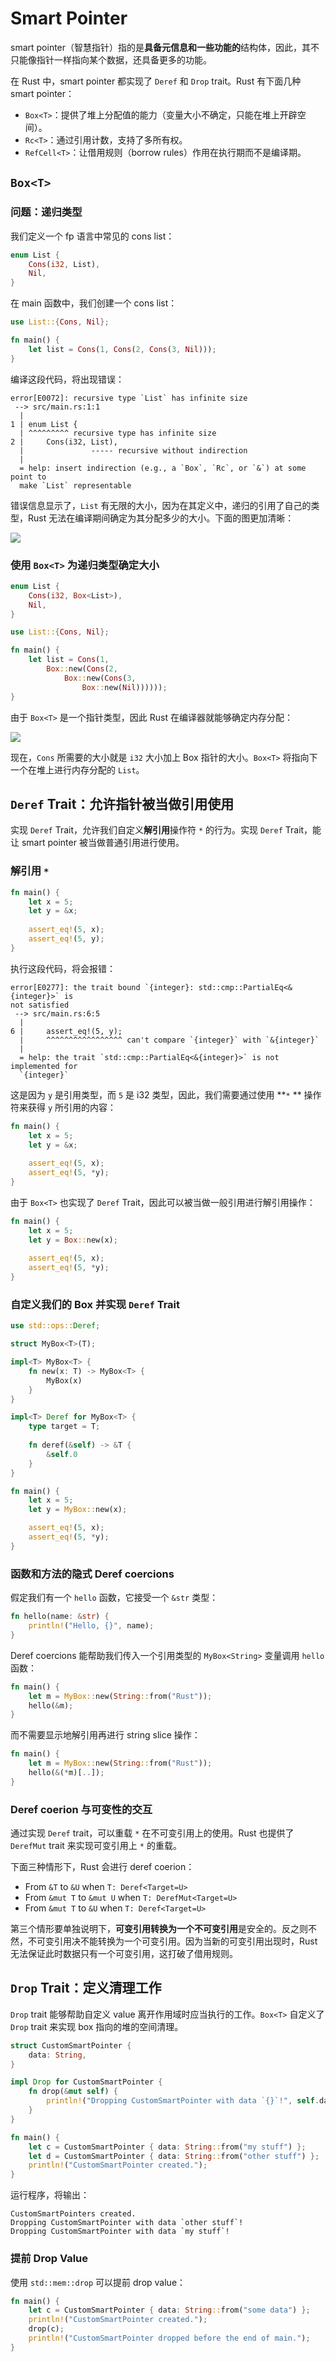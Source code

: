 # Smart Pointer

smart pointer（智慧指针）指的是**具备元信息和一些功能的**结构体，因此，其不只能像指针一样指向某个数据，还具备更多的功能。

在 Rust 中，smart pointer 都实现了 `Deref` 和 `Drop` trait。Rust 有下面几种 smart pointer：

- `Box<T>`：提供了堆上分配值的能力（变量大小不确定，只能在堆上开辟空间）。
- `Rc<T>`：通过引用计数，支持了多所有权。
- `RefCell<T>`：让借用规则（borrow rules）作用在执行期而不是编译期。

## `Box<T>`

### 问题：递归类型

我们定义一个 fp 语言中常见的 cons list：

```rust
enum List {
    Cons(i32, List),
    Nil,
}
```

在 main 函数中，我们创建一个 cons list：

```rust
use List::{Cons, Nil};

fn main() {
    let list = Cons(1, Cons(2, Cons(3, Nil)));
}
```

编译这段代码，将出现错误：

```
error[E0072]: recursive type `List` has infinite size
 --> src/main.rs:1:1
  |
1 | enum List {
  | ^^^^^^^^^ recursive type has infinite size
2 |     Cons(i32, List),
  |               ----- recursive without indirection
  |
  = help: insert indirection (e.g., a `Box`, `Rc`, or `&`) at some point to
  make `List` representable
```

错误信息显示了，`List` 有无限的大小，因为在其定义中，递归的引用了自己的类型，Rust 无法在编译期间确定为其分配多少的大小。下面的图更加清晰：

![](https://doc.rust-lang.org/book/second-edition/img/trpl15-01.svg)

### 使用 `Box<T>` 为递归类型确定大小

```rust
enum List {
    Cons(i32, Box<List>),
    Nil,
}

use List::{Cons, Nil};

fn main() {
    let list = Cons(1,
    	Box::new(Cons(2,
        	Box::new(Cons(3, 
        		Box::new(Nil))))));
}
```

由于 `Box<T>` 是一个指针类型，因此 Rust 在编译器就能够确定内存分配：

![](https://doc.rust-lang.org/book/second-edition/img/trpl15-02.svg)

现在，`Cons` 所需要的大小就是 `i32` 大小加上 Box 指针的大小。`Box<T>` 将指向下一个在堆上进行内存分配的 `List`。

## `Deref` Trait：允许指针被当做引用使用

实现 `Deref` Trait，允许我们自定义**解引用**操作符 `*` 的行为。实现 `Deref` Trait，能让 smart pointer 被当做普通引用进行使用。

### 解引用 `*`

```rust
fn main() {
    let x = 5;
    let y = &x;
    
    assert_eq!(5, x);
    assert_eq!(5, y);
}
```

执行这段代码，将会报错：

```
error[E0277]: the trait bound `{integer}: std::cmp::PartialEq<&{integer}>` is
not satisfied
 --> src/main.rs:6:5
  |
6 |     assert_eq!(5, y);
  |     ^^^^^^^^^^^^^^^^^ can't compare `{integer}` with `&{integer}`
  |
  = help: the trait `std::cmp::PartialEq<&{integer}>` is not implemented for
  `{integer}`
```

这是因为 `y` 是引用类型，而 `5` 是 i32 类型，因此，我们需要通过使用 **`*` ** 操作符来获得 `y` 所引用的内容：

```rust
fn main() {
    let x = 5;
    let y = &x;
    
    assert_eq!(5, x);
    assert_eq!(5, *y);
}
```

由于 `Box<T>` 也实现了 `Deref` Trait，因此可以被当做一般引用进行解引用操作：

```rust
fn main() {
    let x = 5;
    let y = Box::new(x);
    
    assert_eq!(5, x);
    assert_eq!(5, *y);
}
```

### 自定义我们的 Box 并实现 `Deref` Trait

```rust
use std::ops::Deref;

struct MyBox<T>(T);

impl<T> MyBox<T> {
    fn new(x: T) -> MyBox<T> {
        MyBox(x)
    }
}

impl<T> Deref for MyBox<T> {
    type target = T;
    
    fn deref(&self) -> &T {
        &self.0
    }
}

fn main() {
    let x = 5;
    let y = MyBox::new(x);

    assert_eq!(5, x);
    assert_eq!(5, *y);
}
```

### 函数和方法的隐式 Deref coercions

假定我们有一个 `hello` 函数，它接受一个 `&str` 类型：

```rust
fn hello(name: &str) {
    println!("Hello, {}", name);
}
```

Deref coercions 能帮助我们传入一个引用类型的 `MyBox<String>` 变量调用 `hello` 函数：

```rust
fn main() {
    let m = MyBox::new(String::from("Rust"));
    hello(&m);
}
```

而不需要显示地解引用再进行 string slice 操作：

```rust
fn main() {
    let m = MyBox::new(String::from("Rust"));
    hello(&(*m)[..]);
}
```

### Deref coerion 与可变性的交互

通过实现 `Deref` trait，可以重载 `*` 在不可变引用上的使用。Rust 也提供了 `DerefMut` trait 来实现可变引用上 `*` 的重载。

下面三种情形下，Rust 会进行 deref coerion：

- From `&T` to `&U` when `T: Deref<Target=U>`
- From `&mut T` to `&mut U` when `T: DerefMut<Target=U>`
- From `&mut T` to `&U` when `T: Deref<Target=U>`

第三个情形要单独说明下，**可变引用转换为一个不可变引用**是安全的。反之则不然，不可变引用决不能转换为一个可变引用。因为当新的可变引用出现时，Rust 无法保证此时数据只有一个可变引用，这打破了借用规则。

## `Drop` Trait：定义清理工作

`Drop` trait 能够帮助自定义 value 离开作用域时应当执行的工作。`Box<T>` 自定义了 `Drop` trait 来实现 box 指向的堆的空间清理。

```rust
struct CustomSmartPointer {
    data: String,
}

impl Drop for CustomSmartPointer {
    fn drop(&mut self) {
        println!("Dropping CustomSmartPointer with data `{}`!", self.data);
    }
}

fn main() {
    let c = CustomSmartPointer { data: String::from("my stuff") };
    let d = CustomSmartPointer { data: String::from("other stuff") };
    println!("CustomSmartPointer created.");
}
```

运行程序，将输出：

```
CustomSmartPointers created.
Dropping CustomSmartPointer with data `other stuff`!
Dropping CustomSmartPointer with data `my stuff`!
```

### 提前 Drop Value

使用 `std::mem::drop` 可以提前 drop value：

```rust
fn main() {
    let c = CustomSmartPointer { data: String::from("some data") };
    println!("CustomSmartPointer created.");
    drop(c);
    println!("CustomSmartPointer dropped before the end of main.");
}
```

